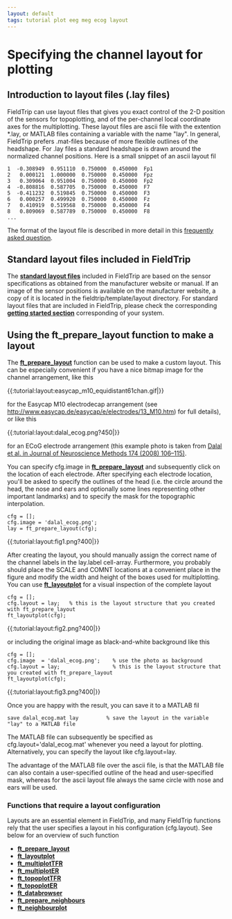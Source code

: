 ```yaml
---
layout: default
tags: tutorial plot eeg meg ecog layout
---
```



# Specifying the channel layout for plotting

## Introduction to layout files (.lay files)

FieldTrip can use layout files that gives you exact control of the 2-D position of the sensors for topoplotting, and of the per-channel local coordinate axes for the multiplotting. These layout files are ascii file with the extention *.lay, or MATLAB files containing a variable with the name "lay". In general, FieldTrip prefers .mat-files because of more flexible outlines of the headshape. For .lay files a standard headshape is drawn around the normalized channel positions. Here is a small snippet of an ascii layout fil

    1  -0.308949  0.951110  0.750000  0.450000  Fp1
    2   0.000121  1.000000  0.750000  0.450000  Fpz
    3   0.309064  0.951004  0.750000  0.450000  Fp2
    4  -0.808816  0.587705  0.750000  0.450000  F7
    5  -0.411232  0.519845  0.750000  0.450000  F3
    6   0.000257  0.499920  0.750000  0.450000  Fz
    7   0.410919  0.519568  0.750000  0.450000  F4
    8   0.809069  0.587789  0.750000  0.450000  F8
    ...


The format of the layout file is described in more detail in this [frequently asked question](/faq/what_is_the_format_of_the_layout_file_which_is_used_for_plotting).

## Standard layout files included in FieldTrip

The **[standard layout files](/template/layout)** included in FieldTrip are based on the sensor specifications as obtained from the manufacturer website or manual. If an image of the sensor positions is available on the manufacturer website, a copy of it is located in the fieldtrip/template/layout directory. For standard layout files that are included in FieldTrip, please check the corresponding **[getting started section](/getting_started)** corresponding of your system.

## Using the ft_prepare_layout function to make a layout

The **[ft_prepare_layout](/reference/ft_prepare_layout)** function can be used to make a custom layout. This can be especially convenient if you have a nice bitmap image for the channel arrangement, like this

{{:tutorial:layout:easycap_m10_equidistant61chan.gif|}}

for the Easycap M10 electrodecap arrangement (see http://www.easycap.de/easycap/e/electrodes/13_M10.htm) for full details), or like this

{{:tutorial:layout:dalal_ecog.png?450|}}

for an ECoG electrode arrangement (this example photo is taken from [Dalal et al. in Journal of Neuroscience Methods 174 (2008) 106–115)](http://www.ncbi.nlm.nih.gov/pubmed/18657573).

You can specify cfg.image in **[ft_prepare_layout](/reference/ft_prepare_layout)** and subsequently click on the location of each electrode. After specifying each electrode location, you'll be asked to specify the outlines of the head (i.e. the circle around the head, the nose and ears and optionally some lines representing other important landmarks) and to specify the mask for the topographic interpolation.

    cfg = [];
    cfg.image = 'dalal_ecog.png';
    lay = ft_prepare_layout(cfg);

{{:tutorial:layout:fig1.png?400|}}

After creating the layout, you should manually assign the correct name of the channel labels in the lay.label cell-array. Furthermore, you probably should place the SCALE and COMNT locations at a convenient place in the figure and modify the width and height of the boxes used for multiplotting. You can use **[ft_layoutplot](/reference/ft_layoutplot)** for a visual inspection of the complete layout

    cfg = [];
    cfg.layout = lay;   % this is the layout structure that you created with ft_prepare_layout
    ft_layoutplot(cfg);

{{:tutorial:layout:fig2.png?400|}}

or including the original image as black-and-white background like this

    cfg = [];
    cfg.image  = 'dalal_ecog.png';    % use the photo as background
    cfg.layout = lay;                 % this is the layout structure that you created with ft_prepare_layout
    ft_layoutplot(cfg);

{{:tutorial:layout:fig3.png?400|}}


Once you are happy with the result, you can save it to a MATLAB fil

    save dalal_ecog.mat lay         % save the layout in the variable "lay" to a MATLAB file

The MATLAB file can subsequently be specified as cfg.layout='dalal_ecog.mat' whenever you need a layout for plotting. Alternatively, you can specify the layout like cfg.layout=lay.

The advantage of the MATLAB file over the ascii file, is that the MATLAB file can also contain a user-specified outline of the head and user-specified mask, whereas for the ascii layout file always the same circle with nose and ears will be used.

### Functions that require a layout configuration

Layouts are an essential element in FieldTrip, and many FieldTrip functions rely that the user specifies a layout in his configuration (cfg.layout). See below for an overview of such function

*  **[ft_prepare_layout](/reference/ft_prepare_layout)**
*  **[ft_layoutplot](/reference/ft_layoutplot)**
*  **[ft_multiplotTFR](/reference/ft_multiplotTFR)**
*  **[ft_multiplotER](/reference/ft_multiplotER)**
*  **[ft_topoplotTFR](/reference/ft_topoplotTFR)**
*  **[ft_topoplotER](/reference/ft_topoplotER)**
*  **[ft_databrowser](/reference/ft_databrowser)**
*  **[ft_prepare_neighbours](/reference/ft_prepare_neighbours)**
*  **[ft_neighbourplot](/reference/ft_neighbourplot)**
